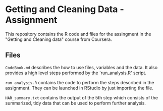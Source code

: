 # Getting and Cleaning Data - Assignment

This repository contains the R code and  files for the assingment in the "Getting and Cleaning data" course from Coursera.

## Files

`CodeBook.md` describes the how to use files, variables and the data. It also provides a high level steps performed by the 'run_analysis.R' script.

`run_analysis.R` contains  the code to perform the steps described in the assignment. They can be launched in RStudio by just importing the file.

`HAR_summary.txt` contains the output of the 5th step which consists of the summarized, tidy data that can be used to perform further analysis.

